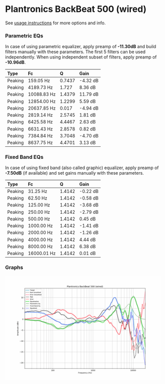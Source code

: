 # Plantronics BackBeat 500 (wired)
See [usage instructions](https://github.com/jaakkopasanen/AutoEq#usage) for more options and info.

### Parametric EQs
In case of using parametric equalizer, apply preamp of **-11.30dB** and build filters manually
with these parameters. The first 5 filters can be used independently.
When using independent subset of filters, apply preamp of **-10.96dB**.

| Type    | Fc          |      Q | Gain     |
|:--------|:------------|:-------|:---------|
| Peaking | 159.05 Hz   | 0.7437 | -4.32 dB |
| Peaking | 4189.73 Hz  | 1.727  | 8.36 dB  |
| Peaking | 10088.83 Hz | 1.4379 | 11.79 dB |
| Peaking | 12854.00 Hz | 1.2299 | 5.59 dB  |
| Peaking | 20637.85 Hz | 0.017  | -4.94 dB |
| Peaking | 2819.14 Hz  | 2.5745 | 1.81 dB  |
| Peaking | 6425.58 Hz  | 4.4467 | 2.63 dB  |
| Peaking | 6631.43 Hz  | 2.8578 | 0.82 dB  |
| Peaking | 7384.84 Hz  | 3.7048 | -4.70 dB |
| Peaking | 8637.75 Hz  | 4.4701 | 3.13 dB  |

### Fixed Band EQs
In case of using fixed band (also called graphic) equalizer, apply preamp of **-7.50dB**
(if available) and set gains manually with these parameters.

| Type    | Fc          |      Q | Gain     |
|:--------|:------------|:-------|:---------|
| Peaking | 31.25 Hz    | 1.4142 | -0.22 dB |
| Peaking | 62.50 Hz    | 1.4142 | -0.58 dB |
| Peaking | 125.00 Hz   | 1.4142 | -3.68 dB |
| Peaking | 250.00 Hz   | 1.4142 | -2.79 dB |
| Peaking | 500.00 Hz   | 1.4142 | 0.45 dB  |
| Peaking | 1000.00 Hz  | 1.4142 | -1.41 dB |
| Peaking | 2000.00 Hz  | 1.4142 | -1.26 dB |
| Peaking | 4000.00 Hz  | 1.4142 | 4.44 dB  |
| Peaking | 8000.00 Hz  | 1.4142 | 6.38 dB  |
| Peaking | 16000.01 Hz | 1.4142 | 0.01 dB  |

### Graphs
![](./Plantronics%20BackBeat%20500%20(wired).png)